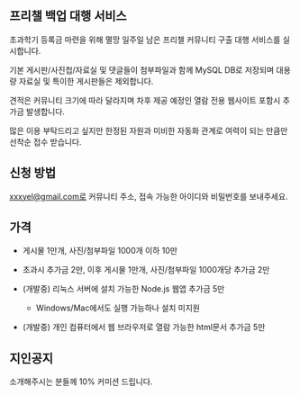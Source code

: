 ## 프리챌 백업 대행 서비스

초과학기 등록금 마련을 위해 멸망 일주일 남은 프리챌 커뮤니티 구출 대행 서비스를 실시합니다.  

기본 게시판/사진첩/자료실 및 댓글들이 첨부파일과 함께 MySQL DB로 저장되며 대용량 자료실 및 특이한 게시판들은 제외합니다.  

견적은 커뮤니티 크기에 따라 달라지며 차후 제공 예정인 열람 전용 웹사이트 포함시 추가금 발생합니다.  

많은 이용 부탁드리고 싶지만 한정된 자원과 미비한 자동화 관계로 여력이 되는 만큼만 선착순 접수 받습니다.  


## 신청 방법

xxxyel@gmail.com로 커뮤니티 주소, 접속 가능한 아이디와 비밀번호를 보내주세요.


## 가격

- 게시물 1만개, 사진/첨부파일 1000개 이하 10만

- 초과시 추가금 2만, 이후 게시물 1만개, 사진/첨부파일 1000개당 추가금 2만
  
- (개발중) 리눅스 서버에 설치 가능한 Node.js 웹앱 추가금 5만
  - Windows/Mac에서도 실행 가능하나 설치 미지원

- (개발중) 개인 컴퓨터에서 웹 브라우저로 열람 가능한 html문서 추가금 5만


## 지인공지

소개해주시는 분들께 10% 커미션 드립니다.
